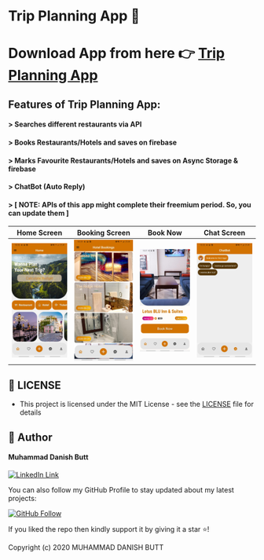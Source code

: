 ﻿# Trip Planning App 📱
 # Download App from here 👉 [Trip Planning App](https://drive.google.com/file/d/1qiExrxLhnZSw1UaUBQb0b_svCqR3nRly/view?usp=sharing)
 ## Features of Trip Planning App: 
#### > Searches different restaurants via API
#### > Books Restaurants/Hotels and saves on firebase
#### > Marks Favourite Restaurants/Hotels and saves on Async Storage & firebase
#### > ChatBot (Auto Reply)
#### > [ NOTE: APIs of this app might complete their freemium period. So, you can update them ]




Home Screen          | Booking Screen    | Book Now |  Chat Screen
:------------------------:|:------------------------:|:------------------------:|:------------------------:
<img height = "50%" src="https://github.com/indiedanish/MAD-Project-Trip-Planning-App/blob/master/1%20(4).jpeg" /> | <img height = "50%" src="https://github.com/indiedanish/MAD-Project-Trip-Planning-App/blob/master/2%20(3).jpeg" /> | <img height = "50%" src="https://github.com/indiedanish/MAD-Project-Trip-Planning-App/blob/master/3%20(3).jpeg" /> | <img height = "50%" src="https://github.com/indiedanish/MAD-Project-Trip-Planning-App/blob/master/4%20(2).jpeg" />

## 🔑 LICENSE
- This project is licensed under the MIT License - see the [LICENSE](https://github.com/indiedanish/Discount-App/blob/main/LICENSE) file for details

## 🧑 Author

#### Muhammad Danish Butt
[![LinkedIn Link](https://img.shields.io/badge/Connect-Danish-blue.svg?logo=linkedin&longCache=true&style=social&label=Connect
)](https://www.linkedin.com/in/indiedanish)

You can also follow my GitHub Profile to stay updated about my latest projects:

[![GitHub Follow](https://img.shields.io/badge/Connect-Danish-blue.svg?logo=Github&longCache=true&style=social&label=Follow)](https://github.com/indiedanish)

If you liked the repo then kindly support it by giving it a star ⭐!

Copyright (c) 2020 MUHAMMAD DANISH BUTT
